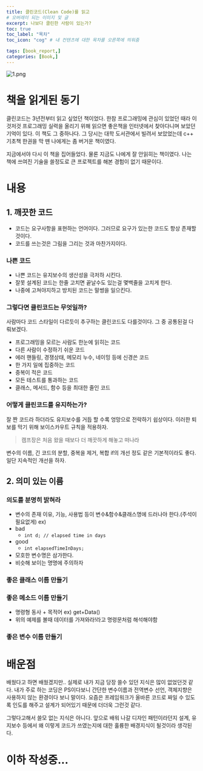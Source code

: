 ```yaml
---
title: 클린코드(Clean Code)를 읽고
# 오버레이 되는 이미지 및 글
excerpt: 나보다 클린한 사람이 있는가?
toc: true
toc_label: "목차"
toc_icon: "cog" # 내 컨텐츠에 대한 목차를 오른쪽에 띄워줌

tags: [book_report,]
categories: [Book,]
---
```


![1.png](../../assets/images/Book//1.png)

# 책을 읽게된 동기
클린코드는 3년전부터 읽고 싶었던 책이었다. 한참 프로그래밍에 관심이 있었던 때라 이것저것 프로그래밍 실력을 올리기 위해 읽으면 좋은책을 인터넷에서 찾아다니며 보았던 기억이 있다. 이 책도 그 중하나다. 그 당시는 대학 도서관에서 빌려서 보았었는데 c++ 기초책 한권을 막 뗀 나에게는 좀 버거운 책이였다.

지금에서야 다시 이 책을 집어들었다. 물론 지금도 나에게 잘 안읽히는 책이였다. 나는 책에 쓰여진 기술을 쓸정도로 큰 프로젝트를 해본 경험이 없기 때문이다.

# 내용
## 1. 깨끗한 코드
* 코드는 요구사항을 표현하는 언어이다. 그러므로 요구가 있는한 코드도 항상 존재할것이다.
* 코드를 쓰는것은 그림을 그리는 것과 마찬가지이다.

### 나쁜 코드
* 나쁜 코드는 유지보수의 생산성을 극저하 시킨다.
* 잘못 설계된 코드는 한줄 고치면 끝날수도 있는걸 몇백줄을 고치게 한다.
* 나중에 고쳐야지하고 방치된 코드는 말썽을 일으킨다.

### 그렇다면 클린코드는 무엇일까?
사람마다 코드 스타일이 다르듯이 추구하는 클린코드도 다를것이다. 그 중 공통된걸 다뤄보겠다.

* 프로그래밍을 모르는 사람도 한눈에 읽히는 코드
* 다른 사람이 수정하기 쉬운 코드
* 에러 핸들링, 경쟁상태, 메모리 누수, 네이밍 등에 신경쓴 코드
* 한 가지 일에 집중하는 코드
* 중복이 적은 코드
* 모든 테스트를 통과하는 코드
* 클래스, 메서드, 함수 등을 최대한 줄인 코드

### 어떻게 클린코드를 유지하는가?
잘 짠 코드라 하더라도 유지보수를 거듭 할 수록 엉망으로 전락하기 쉽상이다. 이러한 퇴보를 막기 위해 보이스카우트 규칙을 적용하자.

> 캠프장은 처음 왔을 때보다 더 깨끗하게 해놓고 떠나라

변수의 이름, 긴 코드의 분할, 중복을 제거, 복합 if의 개선 정도 같은 기본적이라도 좋다. 일단 지속적인 개선을 하자.

## 2. 의미 있는 이름
### 의도를 분명히 밝혀라
* 변수의 존재 이유, 기능, 사용법 등이 변수&함수&클래스명에 드러나야 한다.(주석이 필요없게)
ex)
* bad
    * `int d; // elapsed time in days`
* good
    * `int elapsedTimeInDays;`
* 모호한 변수명은 삼가한다.
* 비슷해 보이는 명명에 주의하자

### 좋은 클래스 이름 만들기

### 좋은 메소드 이름 만들기
* 명령형 동사 + 목적어 ex) get+Data()
* 위의 예제를 볼때 데이터를 가져와라!라고 명령문처럼 해석해야함

### 좋은 변수 이름 만들기

# 배운점
배웠다고 하면 배웠겠지만.. 실제로 내가 지금 당장 쓸수 있던 지식은 많이 없었던것 같다. 내가 주로 하는 코딩은 PS이다보니 간단한 변수이름과 전역변수 선언, 객체지향은 사용하지 않는 환경이다 보니 말이다. 요즘은 프레임워크가 올바른 코드로 짜일 수 있도록 인도를 해주고 설계가 되어있기 때문에 더더욱 그런것 같다.

그렇다고해서 쓸모 없는 지식은 아니다. 앞으로 배워 나갈 디자인 패턴이라던지 설계, 유지보수 등에서 왜 이렇게 코드가 쓰였는지에 대한 훌륭한 배경지식이 될것이라 생각된다.

# 이하 작성중...